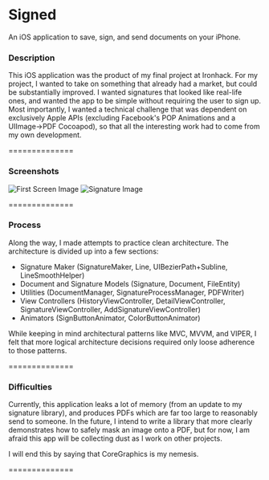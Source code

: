 Signed
======
An iOS application to save, sign, and send documents on your iPhone. 





### Description

This iOS application was the product of my final project at Ironhack. For my project, I wanted to take on something that already had a market, but could be substantially improved. I wanted signatures that looked like real-life ones, and wanted the app to be simple without requiring the user to sign up. Most importantly, I wanted a technical challenge that was dependent on exclusively Apple APIs (excluding Facebook's POP Animations and a UIImage->PDF Cocoapod), so that all the interesting work had to come from my own development. 

==============


### Screenshots

![First Screen Image](/Signed/ScreenShot1.png)
![Signature Image](/Signed/ScreenShot.png)

==============

### Process
Along the way, I made attempts to practice clean architecture. The architecture is divided up into a few sections:
* Signature Maker (SignatureMaker, Line, UIBezierPath+Subline,  LineSmoothHelper)
* Document and Signature Models (Signature, Document, FileEntity)
* Utilities (DocumentManager, SignatureProcessManager, PDFWriter) 
* View Controllers (HistoryViewController, DetailViewController, SignatureViewController, AddSignatureViewController)
* Animators (SignButtonAnimator, ColorButtonAnimator)

While keeping in mind architectural patterns like MVC, MVVM, and VIPER, I felt that more logical architecture decisions required only loose adherence to those patterns.

==============


### Difficulties
Currently, this application leaks a lot of memory (from an update to my signature library), and produces PDFs which are far too large to reasonably send to someone. In the future, I intend to write a library that more clearly demonstrates how to safely mask an image onto a PDF, but for now, I am afraid this app will be collecting dust as I work on other projects.

I will end this by saying that CoreGraphics is my nemesis.

==============
